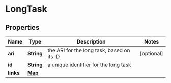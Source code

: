 # LongTask

## Properties
Name | Type | Description | Notes
------------ | ------------- | ------------- | -------------
**ari** | **String** | the ARI for the long task, based on its ID |  [optional]
**id** | **String** | a unique identifier for the long task | 
**links** | [**Map**](Map.md) |  | 
